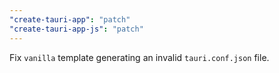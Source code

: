 ```yaml
---
"create-tauri-app": "patch"
"create-tauri-app-js": "patch"
---
```


Fix `vanilla` template generating an invalid `tauri.conf.json` file.


